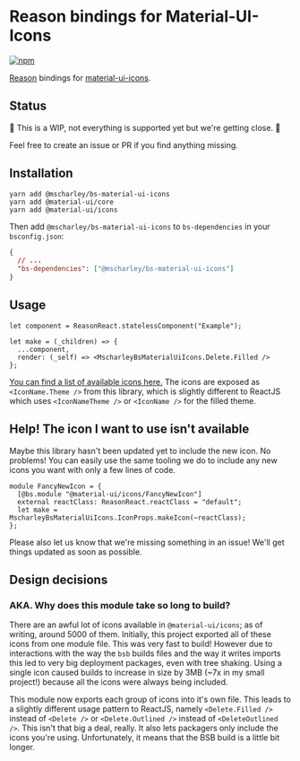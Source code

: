# Reason bindings for Material-UI-Icons

[![npm](https://img.shields.io/npm/v/@mscharley/bs-material-ui-icons.svg)](https://www.npmjs.com/package/@mscharley/bs-material-ui-icons)

[Reason](https://reasonml.github.io/) bindings for [material-ui-icons](https://github.com/callemall/material-ui).

## Status

🚧 This is a WIP, not everything is supported yet but we're getting close. 🚧

Feel free to create an issue or PR if you find anything missing.

## Installation

```
yarn add @mscharley/bs-material-ui-icons
yarn add @material-ui/core
yarn add @material-ui/icons
```

Then add `@mscharley/bs-material-ui-icons` to `bs-dependencies` in your `bsconfig.json`:

```json
{
  // ...
  "bs-dependencies": ["@mscharley/bs-material-ui-icons"]
}
```

## Usage

```reason
let component = ReasonReact.statelessComponent("Example");

let make = (_children) => {
  ...component,
  render: (_self) => <MscharleyBsMaterialUiIcons.Delete.Filled />
};
```

[You can find a list of available icons here.](https://material.io/tools/icons/) The icons are exposed as `<IconName.Theme />` from this library, which is slightly different to ReactJS which uses `<IconNameTheme />` or `<IconName />` for the filled theme.

## Help! The icon I want to use isn't available

Maybe this library hasn't been updated yet to include the new icon. No problems! You can easily use the same tooling we do to include any new icons you want with only a few lines of code.

```reason
module FancyNewIcon = {
  [@bs.module "@material-ui/icons/FancyNewIcon"]
  external reactClass: ReasonReact.reactClass = "default";
  let make = MscharleyBsMaterialUiIcons.IconProps.makeIcon(~reactClass);
};
```

Please also let us know that we're missing something in an issue! We'll get things updated as soon as possible.

## Design decisions

### AKA. Why does this module take so long to build?

There are an awful lot of icons available in `@material-ui/icons`; as of writing, around 5000 of them. Initially, this project exported all of these icons from one module file. This was very fast to build! However due to interactions with the way the `bsb` builds files and the way it writes imports this led to very big deployment packages, even with tree shaking. Using a single icon caused builds to increase in size by 3MB (~7x in my small project!) because all the icons were always being included.

This module now exports each group of icons into it's own file. This leads to a slightly different usage pattern to ReactJS, namely `<Delete.Filled />` instead of `<Delete />` or `<Delete.Outlined />` instead of `<DeleteOutlined />`. This isn't that big a deal, really. It also lets packagers only include the icons you're using. Unfortunately, it means that the BSB build is a little bit longer.
